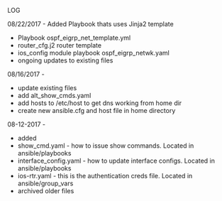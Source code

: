 LOG

08/22/2017 -
Added Playbook thats uses Jinja2 template
- Playbook ospf_eigrp_net_template.yml
- router_cfg.j2 router template
- ios_config module playbook ospf_eigrp_netwk.yaml
- ongoing updates to existing files


08/16/2017 -
- update existing files
- add alt_show_cmds.yaml
- add hosts to /etc/host to get dns working from home dir 
- create new ansible.cfg and host file in home directory



08-12-2017 - 
- added
- show_cmd.yaml - how to issue show commands. Located in ansible/playbooks
- interface_config.yaml - how to update interface configs. Located in ansible/playbooks
- ios-rtr.yaml - this is the authentication creds file. Located in ansible/group_vars
- archived older files 

